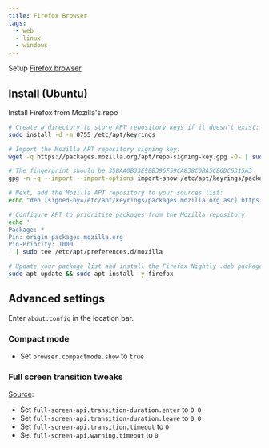 ```yaml
---
title: Firefox Browser
tags:
  - web
  - linux
  - windows
---
```


Setup [Firefox browser](https://www.mozilla.org/firefox)

## Install (Ubuntu)

Install Firefox from Mozilla's repo

```bash
# Create a directory to store APT repository keys if it doesn't exist:
sudo install -d -m 0755 /etc/apt/keyrings

# Import the Mozilla APT repository signing key:
wget -q https://packages.mozilla.org/apt/repo-signing-key.gpg -O- | sudo tee /etc/apt/keyrings/packages.mozilla.org.asc > /dev/null

# The fingerprint should be 35BAA0B33E9EB396F59CA838C0BA5CE6DC6315A3
gpg -n -q --import --import-options import-show /etc/apt/keyrings/packages.mozilla.org.asc | awk '/pub/{getline; gsub(/^ +| +$/,""); print "\n"$0"\n"}'

# Next, add the Mozilla APT repository to your sources list:
echo "deb [signed-by=/etc/apt/keyrings/packages.mozilla.org.asc] https://packages.mozilla.org/apt mozilla main" | sudo tee -a /etc/apt/sources.list.d/mozilla.list > /dev/null

# Configure APT to prioritize packages from the Mozilla repository
echo '
Package: *
Pin: origin packages.mozilla.org
Pin-Priority: 1000
' | sudo tee /etc/apt/preferences.d/mozilla

# Update your package list and install the Firefox Nightly .deb package:
sudo apt update && sudo apt install -y firefox
```

## Advanced settings

Enter `about:config` in the location bar.

### Compact mode

+ Set `browser.compactmode.show` to `true`

### Full screen transition tweaks

[Source](https://luis.adame.dev/blog/firefox-fullscreen-transition-timeout):

+ Set `full-screen-api.transition-duration.enter` to `0 0`
+ Set `full-screen-api.transition-duration.leave` to `0 0`
+ Set `full-screen-api.transition.timeout` to `0`
+ Set `full-screen-api.warning.timeout` to `0`

